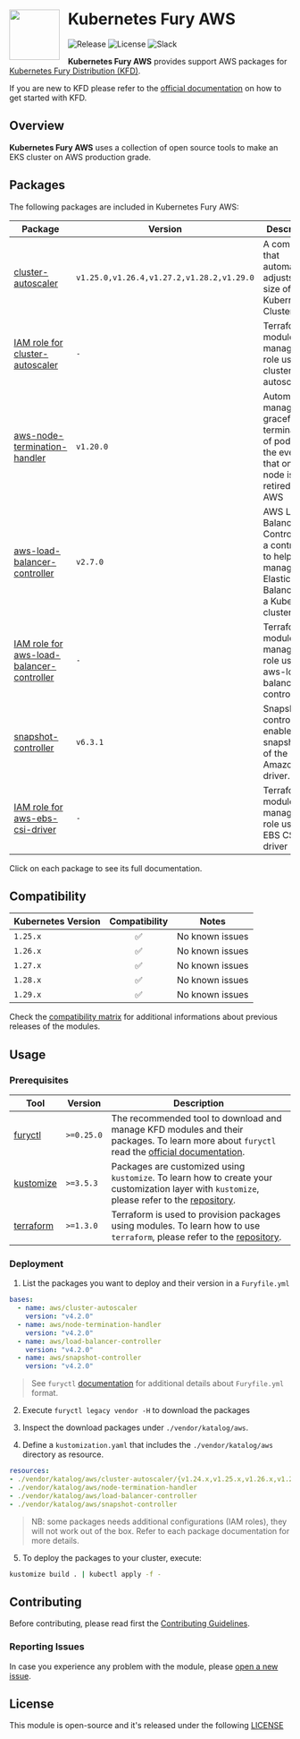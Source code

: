 <h1>
    <img src="https://github.com/sighupio/fury-distribution/blob/main/docs/assets/fury-epta-white.png?raw=true" align="left" width="90" style="margin-right: 15px"/>
    Kubernetes Fury AWS
</h1>

![Release](https://img.shields.io/badge/Latest%20Release-v4.0.0-blue)
![License](https://img.shields.io/github/license/sighupio/fury-kubernetes-aws?label=License)
![Slack](https://img.shields.io/badge/slack-@kubernetes/fury-yellow.svg?logo=slack&label=Slack)

<!-- <KFD-DOCS> -->

**Kubernetes Fury AWS** provides support AWS packages for [Kubernetes Fury Distribution (KFD)][kfd-repo].

If you are new to KFD please refer to the [official documentation][kfd-docs] on how to get started with KFD.

## Overview

**Kubernetes Fury AWS** uses a collection of open source tools to make an EKS cluster on AWS production grade.

## Packages

The following packages are included in Kubernetes Fury AWS:

| Package                                                                               | Version                         | Description                                                                                                 |
| ------------------------------------------------------------------------------------- | ------------------------------- | ----------------------------------------------------------------------------------------------------------- |
| [cluster-autoscaler](katalog/cluster-autoscaler)                                      | `v1.25.0,v1.26.4,v1.27.2,v1.28.2,v1.29.0` | A component that automatically adjusts the size of a Kubernetes Cluster                                     |
| [IAM role for cluster-autoscaler](modules/iam-for-cluster-autoscaler)                 | `-`                             | Terraform module to manage IAM role used by cluster-autoscaler                                              |
| [aws-node-termination-handler](katalog/node-termination-handler)                      | `v1.20.0`                       | Automatically manage graceful termination of pods in the event that one node is retired by AWS              |
| [aws-load-balancer-controller](katalog/load-balancer-controller)                      | `v2.7.0`                        | AWS Load Balancer Controller is a controller to help manage Elastic Load Balancers for a Kubernetes cluster |
| [IAM role for aws-load-balancer-controller](modules/iam-for-load-balancer-controller) | `-`                             | Terraform module to manage IAM role used by aws-load-balancer-controller                                    |
| [snapshot-controller](katalog/snapshot-controller)                                    | `v6.3.1`                        | Snapshot controller to enable snapshotting of the Amazon EBS driver.                                        |
| [IAM role for aws-ebs-csi-driver](modules/iam-for-ebs-csi-driver)                     | `-`                             | Terraform module to manage IAM role used by EBS CSI driver                                                  |

Click on each package to see its full documentation.

## Compatibility

| Kubernetes Version |   Compatibility    | Notes           |
| ------------------ | :----------------: | --------------- |
| `1.25.x`           | :white_check_mark: | No known issues |
| `1.26.x`           | :white_check_mark: | No known issues |
| `1.27.x`           | :white_check_mark: | No known issues |
| `1.28.x`           | :white_check_mark: | No known issues |
| `1.29.x`           | :white_check_mark: | No known issues |

Check the [compatibility matrix][compatibility-matrix] for additional informations about previous releases of the modules.

## Usage

### Prerequisites

| Tool                        | Version    | Description                                                                                                                                                    |
| --------------------------- |------------| -------------------------------------------------------------------------------------------------------------------------------------------------------------- |
| [furyctl][furyctl-repo]     | `>=0.25.0` | The recommended tool to download and manage KFD modules and their packages. To learn more about `furyctl` read the [official documentation][furyctl-repo].     |
| [kustomize][kustomize-repo] | `>=3.5.3`  | Packages are customized using `kustomize`. To learn how to create your customization layer with `kustomize`, please refer to the [repository][kustomize-repo]. |
| [terraform][terraform-repo] | `>=1.3.0`  | Terraform is used to provision packages using modules. To learn how to use `terraform`, please refer to the [repository][terraform-repo].                      |

### Deployment

1. List the packages you want to deploy and their version in a `Furyfile.yml`

```yaml
bases:
  - name: aws/cluster-autoscaler
    version: "v4.2.0"
  - name: aws/node-termination-handler
    version: "v4.2.0"
  - name: aws/load-balancer-controller
    version: "v4.2.0"
  - name: aws/snapshot-controller
    version: "v4.2.0" 
```

> See `furyctl` [documentation][furyctl-repo] for additional details about `Furyfile.yml` format.

2. Execute `furyctl legacy vendor -H` to download the packages

3. Inspect the download packages under `./vendor/katalog/aws`.

4. Define a `kustomization.yaml` that includes the `./vendor/katalog/aws` directory as resource.

```yaml
resources:
- ./vendor/katalog/aws/cluster-autoscaler/{v1.24.x,v1.25.x,v1.26.x,v1.27.x}
- ./vendor/katalog/aws/node-termination-handler
- ./vendor/katalog/aws/load-balancer-controller
- ./vendor/katalog/aws/snapshot-controller
```

> NB: some packages needs additional configurations (IAM roles), they will not work out of the box. Refer to each package documentation for more details.

5. To deploy the packages to your cluster, execute:

```bash
kustomize build . | kubectl apply -f -
```

<!-- Links -->

[kfd-repo]: https://github.com/sighupio/fury-distribution
[furyctl-repo]: https://github.com/sighupio/furyctl
[kustomize-repo]: https://github.com/kubernetes-sigs/kustomize
[terraform-repo]: https://github.com/hashicorp/terraform
[kfd-docs]: https://docs.kubernetesfury.com/docs/distribution/
[compatibility-matrix]: https://github.com/sighupio/fury-kubernetes-aws/blob/master/docs/COMPATIBILITY_MATRIX.md

<!-- </KFD-DOCS> -->

<!-- <FOOTER> -->

## Contributing

Before contributing, please read first the [Contributing Guidelines](docs/CONTRIBUTING.md).

### Reporting Issues

In case you experience any problem with the module, please [open a new issue](https://github.com/sighupio/fury-kubernetes-aws/issues/new/choose).

## License

This module is open-source and it's released under the following [LICENSE](LICENSE)

<!-- </FOOTER> -->
